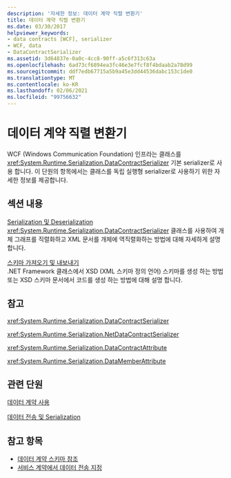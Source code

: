 ```yaml
---
description: '자세한 정보: 데이터 계약 직렬 변환기'
title: 데이터 계약 직렬 변환기
ms.date: 03/30/2017
helpviewer_keywords:
- data contracts [WCF], serializer
- WCF, data
- DataContractSerializer
ms.assetid: 3d64837e-0a0c-4cc8-90ff-a5c6f313c63a
ms.openlocfilehash: 6ad73cf6894ea3fc46e3e7fcf8f4bdaab2a78d99
ms.sourcegitcommit: ddf7edb67715a5b9a45e3dd44536dabc153c1de0
ms.translationtype: MT
ms.contentlocale: ko-KR
ms.lasthandoff: 02/06/2021
ms.locfileid: "99756632"
---
```

# <a name="data-contract-serializer"></a>데이터 계약 직렬 변환기

WCF (Windows Communication Foundation) 인프라는 클래스를 <xref:System.Runtime.Serialization.DataContractSerializer> 기본 serializer로 사용 합니다. 이 단원의 항목에서는 클래스를 독립 실행형 serializer로 사용하기 위한 자세한 정보를 제공합니다.  
  
## <a name="in-this-section"></a>섹션 내용  

 [Serialization 및 Deserialization](serialization-and-deserialization.md)  
 <xref:System.Runtime.Serialization.DataContractSerializer> 클래스를 사용하여 개체 그래프를 직렬화하고 XML 문서를 개체에 역직렬화하는 방법에 대해 자세하게 설명합니다.  
  
 [스키마 가져오기 및 내보내기](schema-import-and-export.md)  
 .NET Framework 클래스에서 XSD (XML 스키마 정의 언어) 스키마를 생성 하는 방법 또는 XSD 스키마 문서에서 코드를 생성 하는 방법에 대해 설명 합니다.  
  
## <a name="reference"></a>참고  

 <xref:System.Runtime.Serialization.DataContractSerializer>  
  
 <xref:System.Runtime.Serialization.NetDataContractSerializer>  
  
 <xref:System.Runtime.Serialization.DataContractAttribute>  
  
 <xref:System.Runtime.Serialization.DataMemberAttribute>  
  
## <a name="related-sections"></a>관련 단원  

 [데이터 계약 사용](using-data-contracts.md)  
  
 [데이터 전송 및 Serialization](data-transfer-and-serialization.md)  
  
## <a name="see-also"></a>참고 항목

- [데이터 계약 스키마 참조](data-contract-schema-reference.md)
- [서비스 계약에서 데이터 전송 지정](specifying-data-transfer-in-service-contracts.md)
